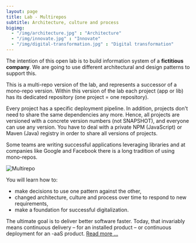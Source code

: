 ```yaml
---
layout: page
title: Lab - Multirepos
subtitle: Architecture, culture and process
bigimg:
  - "/img/architecture.jpg" : "Architecture"
  - "/img/innovate.jpg" : "Innovate"
  - "/img/digital-transformation.jpg" : "Digital transformation"
---
```


The intention of this open lab is to build information system of a **fictitious company**. We are going to use different architectural and design patterns to support this.

This is a multi-repo version of the lab, and represents a successor of a mono-repo version. Within this version of the lab each project (app or lib) has its dedicated repository (one project = one repository).

Every project has a specific deployment pipeline. In addition, projects don't need to share the same dependencies any more. Hence, all projects are versioned with a concrete version numbers (not SNAPSHOT), and everyone can use any version. You have to deal with a private NPM (JavaScript) or Maven (Java) registry in order to share all versions of projects.

Some teams are writing successful applications leveraging libraries and at companies like Google and Facebook there is a long tradition of using mono-repos.

![Multirepo](https://github.com/ivans-innovation-lab/ivans-innovation-lab.github.io/raw/master/img/multirepo.png)


You will learn how to:
- make decisions to use one pattern against the other,
- changed architecture, culture and process over time to respond to new requirements,
- make a foundation for successful digitalization.

The ultimate goal is to deliver better software faster. Today, that invariably means continuous delivery – for an installed product – or continuous deployment for an -aaS product. [Read more ...](https://www.gitbook.com/read/book/ivans-innovation-lab/my-company)

